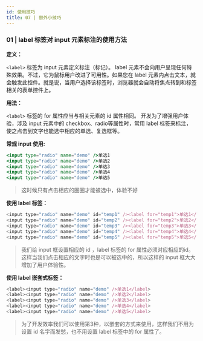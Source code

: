 ```yaml
---
id: 使用技巧
title: 07 | 额外小技巧
---
```


### 01 | label 标签对 input 元素标注的使用方法

**定义：**

`<label>` 标签为 input 元素定义标注（标记）。
label 元素不会向用户呈现任何特殊效果。不过，它为鼠标用户改进了可用性。如果您在 label 元素内点击文本，就会触发此控件。就是说，当用户选择该标签时，浏览器就会自动将焦点转到和标签相关的表单控件上。

**用法：**

`<label>` 标签的 for 属性应当与相关元素的 id 属性相同。
开发为了增强用户体验，涉及 input 元素中的 checkbox、radio等属性时，常用 label 标签来标注，使之点击到文字也能选中相应的单选、复选框等。

**常规 input 使用:**

```jsx
<input type="radio" name="demo" />单选1
<input type="radio" name="demo" />单选2
<input type="radio" name="demo" />单选3
<input type="radio" name="demo" />单选4
<input type="radio" name="demo" />单选5
```

> 这时候只有点击相应的圈圈才能被选中，体验不好

**使用 label 标签：**

```js
<input type="radio" name="demo" id="temp1" /><label for="temp1">单选1</label>
<input type="radio" name="demo" id="temp2" /><label for="temp2">单选2</label>
<input type="radio" name="demo" id="temp3" /><label for="temp3">单选3</label>
<input type="radio" name="demo" id="temp4" /><label for="temp4">单选4</label>
<input type="radio" name="demo" id="temp5" /><label for="temp5">单选5</label>
```

> 我们给 input 框设置相应的 id ，label 标签的 for 属性必须对应相应的id。这样当我们点击相应的文字时也是可以被选中的，所以这样的 input 框大大增加了用户体验性。

**使用 label 嵌套式标签：**

```js
<label><input type="radio" name="demo" />单选1</label>
<label><input type="radio" name="demo" />单选2</label>
<label><input type="radio" name="demo" />单选3</label>
<label><input type="radio" name="demo" />单选4</label>
<label><input type="radio" name="demo" />单选5</label>
```

> 为了开发效率我们可以使用第3种，以嵌套的方式来使用，这样我们不用为设置 id 名字而发愁，也不用设置 label 标签中的 for 属性了。 

